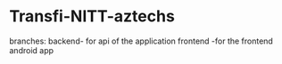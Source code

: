 # Transfi-NITT-aztechs
branches:
backend- for api of the application
frontend -for the frontend android app

